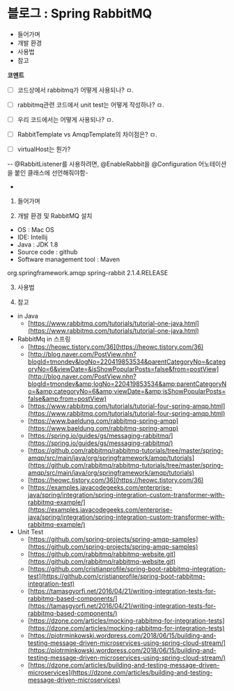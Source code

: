 # 블로그 : Spring RabbitMQ
* 들어가며
* 개발 환경
* 사용법
* 참고

**코멘트**
- [ ] 코드상에서 rabbitmq가 어떻게 사용되나?
ㅁ.

- [ ] rabbitmq관련 코드에서 unit test는 어떻게 작성하나?
ㅁ.

- [ ] 우리 코드에서는 어떻게 사용되나?
ㅁ.

- [ ] RabbitTemplate vs AmqpTemplate의 차이점은?
ㅁ.

- [ ] virtualHost는 뭔가?

-- @RabbitListener를 사용하려면, @EnableRabbit을 @Configuration 어노테이션을 붙인 클래스에 선언해줘야함-

-

1. 들어가며

2. 개발 환경 및 RabbitMQ 설치

* OS : Mac OS
* IDE: Intellij
* Java : JDK 1.8
* Source code : github
* Software management tool : Maven

<dependency>
<groupId>org.springframework.amqp</groupId>
<artifactId>spring-rabbit</artifactId>
<version>2.1.4.RELEASE</version>
</dependency>

3. 사용법

4. 참고

* in Java
	* [https://www.rabbitmq.com/tutorials/tutorial-one-java.html](https://www.rabbitmq.com/tutorials/tutorial-one-java.html)
* RabbitMq in 스프링
	* [https://heowc.tistory.com/36](https://heowc.tistory.com/36)
	* [http://blog.naver.com/PostView.nhn?blogId=tmondev&logNo=220419853534&parentCategoryNo=&categoryNo=6&viewDate=&isShowPopularPosts=false&from=postView](http://blog.naver.com/PostView.nhn?blogId=tmondev&amp;logNo=220419853534&amp;parentCategoryNo=&amp;categoryNo=6&amp;viewDate=&amp;isShowPopularPosts=false&amp;from=postView)
	* [https://www.rabbitmq.com/tutorials/tutorial-four-spring-amqp.html](https://www.rabbitmq.com/tutorials/tutorial-four-spring-amqp.html)
	* [https://www.baeldung.com/rabbitmq-spring-amqp](https://www.baeldung.com/rabbitmq-spring-amqp)
	* [https://spring.io/guides/gs/messaging-rabbitmq/](https://spring.io/guides/gs/messaging-rabbitmq/)
	* [https://github.com/rabbitmq/rabbitmq-tutorials/tree/master/spring-amqp/src/main/java/org/springframework/amqp/tutorials](https://github.com/rabbitmq/rabbitmq-tutorials/tree/master/spring-amqp/src/main/java/org/springframework/amqp/tutorials)
	* [https://heowc.tistory.com/36](https://heowc.tistory.com/36)
	* [https://examples.javacodegeeks.com/enterprise-java/spring/integration/spring-integration-custom-transformer-with-rabbitmq-example/](https://examples.javacodegeeks.com/enterprise-java/spring/integration/spring-integration-custom-transformer-with-rabbitmq-example/)
* Unit Test
	* [https://github.com/spring-projects/spring-amqp-samples](https://github.com/spring-projects/spring-amqp-samples)
	* [https://github.com/rabbitmq/rabbitmq-website.git](https://github.com/rabbitmq/rabbitmq-website.git)
	* [https://github.com/cristianprofile/spring-boot-rabbitmq-integration-test](https://github.com/cristianprofile/spring-boot-rabbitmq-integration-test)
	* [https://tamasgyorfi.net/2016/04/21/writing-integration-tests-for-rabbitmq-based-components/](https://tamasgyorfi.net/2016/04/21/writing-integration-tests-for-rabbitmq-based-components/)
	* [https://dzone.com/articles/mocking-rabbitmq-for-integration-tests](https://dzone.com/articles/mocking-rabbitmq-for-integration-tests)
	* [https://piotrminkowski.wordpress.com/2018/06/15/building-and-testing-message-driven-microservices-using-spring-cloud-stream/](https://piotrminkowski.wordpress.com/2018/06/15/building-and-testing-message-driven-microservices-using-spring-cloud-stream/)
	* [https://dzone.com/articles/building-and-testing-message-driven-microservices](https://dzone.com/articles/building-and-testing-message-driven-microservices)